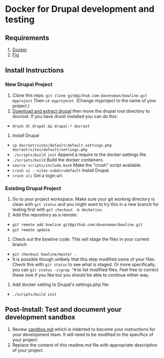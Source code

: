 # Docker for Drupal development and testing

## Requirements
1. [Docker](https://www.docker.com/)
1. [Fig](http://www.fig.sh/)

## Install Instructions

### New Drupal Project
1. Clone this repo. `git clone git@github.com:davenuman/bowline.git myproject` Then `cd myprojecet`. (Change myproject to the name of your project.)
1. [Download and extract drupal](https://www.drupal.org/start) then move the drupal root directory to docroot. If you have drush installed you can do this:
  - `drush dl drupal && drupal-* docroot`
1. Install Drupal
 - `cp docroot/sites/default/default.settings.php docroot/sites/default/settings.php`
  - `./scripts/build init` Append a require to the docker settings file.
  - `./scripts/build` Build the docker containers.
  - `source scripts/include.bash` Make the "crush" script available.
  - `crush si --sites-subdir=default` Install Drupal.
  - `crush uli` Get a login url.

### Existing Drupal Project
1. Go to your project workspace. Make sure your git working directory is clean with `git status` and you might want to try this in a new branch for testing first with `git checkout -b dockerize`.
1. Add this repository as a remote:
  - `git remote add bowline git@github.com:davenuman/bowline.git`
  - `git remote update`
1. Check out the bowline code. This will stage the files in your current branch
  - `git checkout bowline/master .`
  - It is possible though unlikely that this step modified some of your files. Check this with `git status` to see what is staged. Or more specifically, you can `git status -s|grep ^M` to list modified files. Feel free to correct these now if you like but you should be able to continue either way.
1. Add docker setting to Drupal's settings.php file:
  - `./scripts/build init`

## Post-Install: Test and document your development sandbox
1. Review [sandbox.md](sandbox.md ) which is indented to become your instructions for your development team. It will need to be modified to the specifics of your project.
1. Replace the content of this readme.md file with appropriate description of your project.
